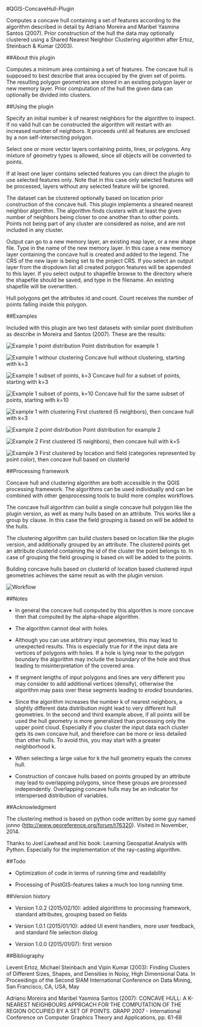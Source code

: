 #QGIS-ConcaveHull-Plugin

Computes a concave hull containing a set of features according to the algorithm described in detail by Adriano Moreira and Maribel Yasmina Santos (2007). Prior construction of the hull the data may optionally clustered using a Shared Nearest Neighbor Clustering algorithm after Ertoz, Steinbach & Kumar (2003).

##About this plugin

Computes a minimum area containing a set of features. The concave hull is supposed to best describe that area occupied by the given set of points. The resulting polygon geometries are stored in an existing polygon layer or new memory layer. Prior computation of the hull the given data can optionally be divided into clusters.

##Using the plugin

Specify an initial number k of nearest neighbors for the algorithm to inspect. If no valid hull can be constructed the algorithm will restart with an increased number of neighbors. It proceeds until all features are enclosed by a non self-intersecting polygon.

Select one or more vector layers containing points, lines, or polygons. Any mixture of geometry types is allowed, since all objects will be converted to points.

If at least one layer contains selected features you can direct the plugin to use selected features only. Note that in this case only selected features will be processed, layers without any selected feature will be ignored.

The dataset can be clustered optionally based on location prior construction of the concave hull. This plugin implements a sheared nearest neighbor algorithm. The algorithm finds clusters with at least the given number of neighbors being closer to one another than to other points. Points not being part of any cluster are considered as noise, and are not included in any cluster. 

Output can go to a new memory layer, an existing map layer, or a new shape file. Type in the name of the new memory layer. In this case a new memory layer containing the concave hull is created and added to the legend. The CRS of the new layer is being set to the project CRS. If you select an output layer from the dropdown list all created polygon features will be appended to this layer. If you select output to shapefile browse to the directory where the shapefile should be saved, and type in the filename. An existing shapefile will be overwritten.  

Hull polygons get the attributes id and count. Count receives the number of points falling inside this polygon.

##Examples

Included with this plugin are two test datasets with similar point distribution as describe in Moreira and Santos (2007). These are the results:

![Example 1 point distribution](/images/expl01.png)
Point distribution for example 1

![Example 1 withour clustering](/images/expl01_conch_3.png)
Concave hull without clustering, starting with k=3

![Example 1 subset of points, k=3](/images/expl01_conch_3_a.png)
Concave hull for a subset of points, starting with k=3

![Example 1 subset of points, k=10](/images/expl01_conch_10_a.png)
Concave hull for the same subset of points, starting with k=10

![Example 1 with clustering](/images/expl01_clust_5_3.png)
First clustered (5 neighbors), then concave hull with k=3

![Example 2 point distribution](/images/expl02.png)
Point distribution for example 2

![Example 2](/images/expl02_clust_5_5.png)
First clustered (5 neighbors), then concave hull with k=5

![Example 3](/images/expl03_clust_field_conch.png)
First clustered by location and field (categories represented by point color), then concave hull based on clusterId

##Processing framework

Concave hull and clustering algorithm are both accessible in the QGIS processing framework. The algorithms can be used individually and can be combined with other geoprocessing tools to build more complex workflows.

The concave hull algorithm can build a single concave hull polygon like the plugin version, as well as many hulls based on an attribute. This works like a group by clause. In this case the field grouping is based on will be added to the hulls. 
 
The clustering algorithm can build clusters based on location like the plugin version, and additionally grouped by an attribute. The clustered points get an attribute clusterId containing the id of the cluster the point belongs to. In case of grouping the field grouping is based on will be added to the points. 

Building concave hulls based on clusterId of location based clustered input geometries achieves the same result as with the plugin version.

![Workflow](/images/proc_workflow.png)

##Notes

* In general the concave hull computed by this algorithm is more concave then that computed by the alpha-shape algorithm. 

* The algorithm cannot deal with holes.

* Although you can use arbitrary input geometries, this may lead to unexpected results. This is especially true for if the input data are vertices of polygons with holes. If a hole is lying near to the polygon boundary the algorithm may include the boundary of the hole and thus leading to misinterpretation of the covered area.

* If segment lengths of input polygons and lines are very different you may consider to add additional vertices (densify), otherwise the algorithm may pass over these segments leading to _eroded_ boundaries. 

* Since the algorithm increases the number k of nearest neighbors, a slightly different data distribution might lead to very different hull geometries. In the second and third example above, if all points will be used the hull geometry is more generalized than processing only the upper point cloud. Especially if you cluster the input data each cluster gets its own concave hull, and therefore can be more or less detailed than other hulls. To avoid this, you may start with a greater neighborhood k.

* When selecting a large value for k the hull geometry equals the convex hull.

* Construction of concave hulls based on points grouped by an attribute may lead to overlapping polygons, since these groups are processed independently. Overlapping concave hulls may be an indicator for interspersed distribution of variables.

##Acknowledgment

The clustering method is based on python code written by some guy named jonno (http://www.georeference.org/forum/t76320). Visited in November, 2014.

Thanks to Joel Lawhead and his book: Learning Geospatial Analysis with Python. Especially for the implementation of the ray-casting algorithm.

##Todo

* Optimization of code in terms of running time and readability

* Processing of PostGIS-features takes a much too long running time.

##Version history

* Version 1.0.2 (2015/02/10): added algorithms to processing framework, standard attributes, grouping based on fields

* Version 1.0.1 (2015/01/10): added UI event handlers, more user feedback, and standard file selection dialog

* Version 1.0.0 (2015/01/07): first version

##Bibliography

Levent Ertoz, Michael Steinbach and Vipin Kumar (2003): Finding Clusters of Different Sizes, Shapes, and Densities in Noisy, High Dimensional Data. In Proceedings of the Second SIAM International Conference on Data Mining, San Francisco, CA, USA, May

Adriano Moreira and Maribel Yasmina Santos (2007): CONCAVE HULL: A K-NEAREST NEIGHBOURS APPROACH FOR THE COMPUTATION OF THE REGION OCCUPIED BY A SET OF POINTS. GRAPP 2007 - International Conference on Computer Graphics Theory and Applications, pp. 61-68